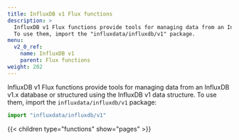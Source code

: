 ```yaml
---
title: InfluxDB v1 Flux functions
description: >
  InfluxDB v1 Flux functions provide tools for managing data from an InfluxDB v1.x database.
  To use them, import the "influxdata/influxdb/v1" package.
menu:
  v2_0_ref:
    name: InfluxDB v1
    parent: Flux functions
weight: 202
---
```


InfluxDB v1 Flux functions provide tools for managing data from an InfluxDB v1.x
database or structured using the InfluxDB v1 data structure.
To use them, import the `influxdata/influxdb/v1` package:

```js
import "influxdata/influxdb/v1"
```

{{< children type="functions" show="pages" >}}
